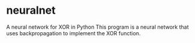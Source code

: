 # neuralnet
A neural network for XOR in Python
This program is a neural network that uses backpropagation to implement the XOR function.
